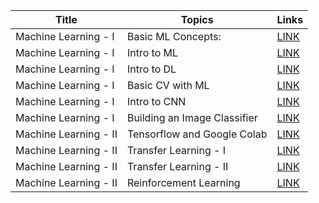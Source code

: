 | Title | Topics | Links |
| ----- | ------ | ------ |
| Machine Learning - I | Basic ML Concepts: | [LINK](https://docs.google.com/presentation/d/e/2PACX-1vRiiSgp4IBOOUrWHBK7irxsm6zcaSnVdKOmeWeXwsgAWhNFfZIDLBtqhafgxIlt1evXwLNMvVqhJ89Q/pub?start=false&loop=false&delayms=3000) |
| Machine Learning - I | Intro to ML | [LINK](https://www.youtube.com/watch?v=KNAWp2S3w94) |
| Machine Learning - I | Intro to DL | [LINK](https://www.youtube.com/watch?v=njKP3FqW3Sk&t=490s) |
| Machine Learning - I | Basic CV with ML | [LINK](https://www.youtube.com/watch?v=bemDFpNooA8) |
| Machine Learning - I | Intro to CNN | [LINK](https://www.youtube.com/watch?v=x_VrgWTKkiM) |
| Machine Learning - I | Building an Image Classifier | [LINK](https://www.youtube.com/watch?v=u2TjZzNuly8) |
| Machine Learning - II | Tensorflow and Google Colab | [LINK](https://colab.research.google.com/github/bcs-iitk/BCS_Workshop_Apr_20/blob/master/Machine_Learning/tensorflow_tutorial.ipynb) |
| Machine Learning - II | Transfer Learning - I | [LINK](https://www.youtube.com/watch?v=yofjFQddwHE) |
| Machine Learning - II | Transfer Learning - II | [LINK](https://www.youtube.com/watch?v=mPFq5KMxKVw) |
| Machine Learning - II | Reinforcement Learning | [LINK](https://www.youtube.com/watch?v=nZfaHIxDD5w) |
